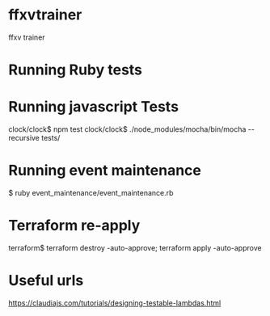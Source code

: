 # ffxvtrainer
ffxv trainer

# Running Ruby tests

# Running javascript Tests

clock/clock$ npm test
clock/clock$ ./node_modules/mocha/bin/mocha --recursive tests/

# Running event maintenance

$ ruby event_maintenance/event_maintenance.rb

# Terraform re-apply

terraform$ terraform destroy -auto-approve; terraform apply -auto-approve

# Useful urls

https://claudiajs.com/tutorials/designing-testable-lambdas.html
